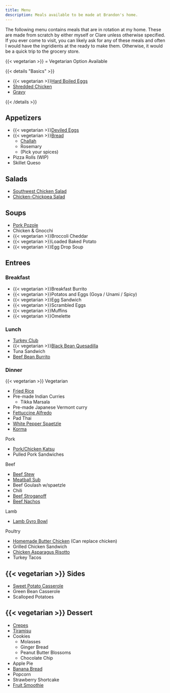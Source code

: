 ```yaml
---
title: Menu
description: Meals available to be made at Brandon's home.
---
```


The following menu contains meals that are in rotation at my home. These are made from scratch by either myself or Clare unless otherwise specified. If you ever come to visit, you can likely ask for any of these meals and often I would have the ingridients at the ready to make them. Otherwise, it would be a quick trip to the grocery store.

{{< vegetarian >}} = Vegetarian Option Available

{{< details "Basics" >}}
- {{< vegetarian >}}[Hard Boiled Eggs](hard-boiled-eggs/)
- [Shredded Chicken](shredded-chicken/)
- [Gravy](gravy/)

{{< /details >}}

## Appetizers

- {{< vegetarian >}}[Deviled Eggs](deviled-eggs/)
- {{< vegetarian >}}[Bread](bread/)
    * [Challah](challah/)
    * Rosemary
    * (Pick your spices)
- Pizza Rolls (WIP)
- Skillet Queso

## Salads
- [Southwest Chicken Salad](southwest-chicken-salad/)
- [Chicken-Chickpea Salad](chicken-chickpea-salad/)

## Soups

- [Pork Pozole](pork-pozole/)
- Chicken & Gnocchi
- {{< vegetarian >}}Broccoli Cheddar
- {{< vegetarian >}}Loaded Baked Potato
- {{< vegetarian >}}Egg Drop Soup

## Entrees

### Breakfast

- {{< vegetarian >}}Breakfast Burrito
- {{< vegetarian >}}Potatos and Eggs (Goya / Unami / Spicy)
- {{< vegetarian >}}Egg Sandwich
- {{< vegetarian >}}Scrambled Eggs
- {{< vegetarian >}}Muffins
- {{< vegetarian >}}Omelette

### Lunch

- [Turkey Club](turkey-club-sandwich/)
- {{< vegetarian >}}[Black Bean Quesadilla](black-bean-quesadilla)
- Tuna Sandwich
- [Beef Bean Burrito](beef-bean-burrito/)

### Dinner

{{< vegetarian >}} Vegetarian
- [Fried Rice](fried-rice/)
- Pre-made Indian Curries
    * Tikka Marsala
- Pre-made Japanese Vermont curry
- [Fettuccine Alfredo](fettuccine-alfredo/)
- Pad Thai
- [White Pepper Spaetzle](white-pepper-spaetzle/)
- [Korma](korma/)


Pork
- [Pork/Chicken Katsu](pork-chicken-katsu/)
- Pulled Pork Sandwiches


Beef
- [Beef Stew](beef-stew/)
- [Meatball Sub](meatball-sub/)
- Beef Goulash w/spaetzle
- Chili
- [Beef Stroganoff](beef-stroganoff/)
- [Beef Nachos](beef-nachos/)


Lamb
- [Lamb Gyro Bowl](lamb-gyro-bowl/)


Poultry
- [Homemade Butter Chicken](butter-chicken/) (Can replace chicken)
- Grilled Chicken Sandwich
- [Chicken Asparagus Risotto](chicken-asparagus-risotto/)
- Turkey Tacos

## {{< vegetarian >}} Sides

- [Sweet Potato Casserole](sweet-potato-casserole/)
- Green Bean Casserole
- Scalloped Potatoes

## {{< vegetarian >}} Dessert

- [Crepes](crepes/)
- [Tiramisu](tiramisu/)
- Cookies
  * Molasses
  * Ginger Bread
  * Peanut Butter Blossoms
  * Chocolate Chip
- Apple Pie
- [Banana Bread](banana-bread/)
- Popcorn
- Strawberry Shortcake
- [Fruit Smoothie](fruit-smoothie/)
